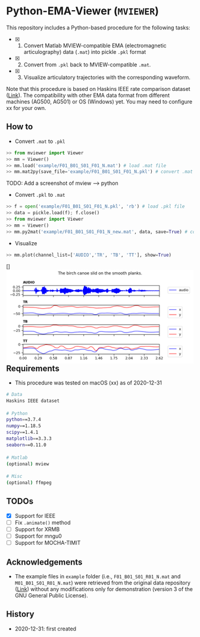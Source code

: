 # Python-EMA-Viewer (`MVIEWER`)

This repository includes a Python-based procedure for the following tasks:
- [x] 1) Convert Matlab MVIEW-compatible EMA (electromagnetic articulography) data (`.mat`) into pickle `.pkl` format
- [x] 2) Convert from `.pkl` back to MVIEW-compatible `.mat`.
- [x] 3) Visualize articulatory trajectories with the corresponding waveform.

Note that this procedure is based on Haskins IEEE rate comparison dataset ([Link](https://yale.app.box.com/s/cfn8hj2puveo65fq54rp1ml2mk7moj3h)). The compatibility with other EMA data format from different machines (AG500, AG501) or OS (Windows) yet. You may need to configure xx for your own.

## How to
- Convert `.mat` to `.pkl`
```python
>> from mviewer import Viewer
>> mm = Viewer()
>> mm.load('example/F01_B01_S01_F01_N.mat') # load .mat file
>> mm.mat2py(save_file='example/F01_B01_S01_F01_N.pkl') # convert .mat to .pkl & save as .mat file

```
TODO: Add a screenshot of mview --> python

- Convert `.pkl` to `.mat`
```python
>> f = open('example/F01_B01_S01_F01_N.pkl', 'rb') # load .pkl file
>> data = pickle.load(f); f.close()
>> from mviewer import Viewer
>> mm = Viewer()
>> mm.py2mat('example/F01_B01_S01_F01_N_new.mat', data, save=True) # convert .pkl to .mat & save as .pkl file
```

- Visualize
```python
>> mm.plot(channel_list=['AUDIO','TR', 'TB', 'TT'], show=True)
```
[<img align="left" alt="plot" width="600px" src="https://raw.githubusercontent.com/jaekookang/Python-EMA-Viewer/master/png/test.png" />]
<br />

## Requirements
- This procedure was tested on macOS (xx) as of 2020-12-31
```bash
# Data
Haskins IEEE dataset

# Python
python==3.7.4
numpy==1.18.5
scipy==1.4.1
matplotlib==3.3.3
seaborn==0.11.0

# Matlab
(optional) mview

# Misc
(optional) ffmpeg
```

## TODOs
- [x] Support for IEEE
- [ ] Fix `.animate()` method
- [ ] Support for XRMB
- [ ] Support for mngu0
- [ ] Support for MOCHA-TIMIT

## Acknowledgements
- The example files in `example` folder (i.e., `F01_B01_S01_R01_N.mat` and `M01_B01_S01_R01_N.mat`) were retrieved from the original data repository ([Link](https://yale.app.box.com/s/cfn8hj2puveo65fq54rp1ml2mk7moj3h)) without any modifications only for demonstration (version 3 of the GNU General Public License).

## History
- 2020-12-31: first created